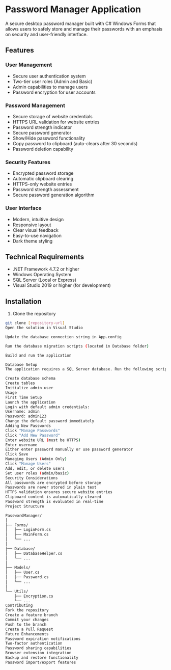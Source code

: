 # Password Manager Application

A secure desktop password manager built with C# Windows Forms that allows users to safely store and manage their passwords with an emphasis on security and user-friendly interface.

## Features

### User Management
- Secure user authentication system
- Two-tier user roles (Admin and Basic)
- Admin capabilities to manage users
- Password encryption for user accounts

### Password Management
- Secure storage of website credentials
- HTTPS URL validation for website entries
- Password strength indicator
- Secure password generator
- Show/Hide password functionality
- Copy password to clipboard (auto-clears after 30 seconds)
- Password deletion capability

### Security Features
- Encrypted password storage
- Automatic clipboard clearing
- HTTPS-only website entries
- Password strength assessment
- Secure password generation algorithm

### User Interface
- Modern, intuitive design
- Responsive layout
- Clear visual feedback
- Easy-to-use navigation
- Dark theme styling

## Technical Requirements

- .NET Framework 4.7.2 or higher
- Windows Operating System
- SQL Server (Local or Express)
- Visual Studio 2019 or higher (for development)

## Installation

1. Clone the repository
```bash
git clone [repository-url]
Open the solution in Visual Studio

Update the database connection string in App.config

Run the database migration scripts (located in Database folder)

Build and run the application

Database Setup
The application requires a SQL Server database. Run the following scripts in order:

Create database schema
Create tables
Initialize admin user
Usage
First Time Setup
Launch the application
Login with default admin credentials:
Username: admin
Password: admin123
Change the default password immediately
Adding New Passwords
Click "Manage Passwords"
Click "Add New Password"
Enter website URL (must be HTTPS)
Enter username
Either enter password manually or use password generator
Click Save
Managing Users (Admin Only)
Click "Manage Users"
Add, edit, or delete users
Set user roles (admin/basic)
Security Considerations
All passwords are encrypted before storage
Passwords are never stored in plain text
HTTPS validation ensures secure website entries
Clipboard content is automatically cleared
Password strength is evaluated in real-time
Project Structure

PasswordManager/
│
├── Forms/
│   ├── LoginForm.cs
│   ├── MainForm.cs
│   └── ...
│
├── Database/
│   ├── DatabaseHelper.cs
│   └── ...
│
├── Models/
│   ├── User.cs
│   ├── Password.cs
│   └── ...
│
└── Utils/
    ├── Encryption.cs
    └── ...
Contributing
Fork the repository
Create a feature branch
Commit your changes
Push to the branch
Create a Pull Request
Future Enhancements
Password expiration notifications
Two-factor authentication
Password sharing capabilities
Browser extension integration
Backup and restore functionality
Password import/export features

